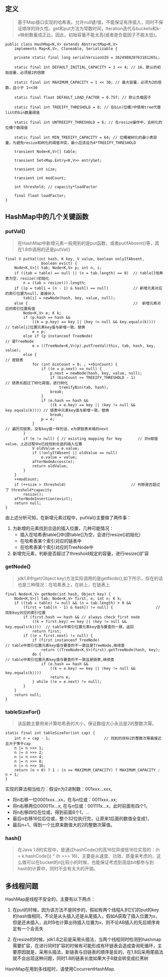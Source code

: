 
## 定义

> 基于Map接口实现的哈希表。允许null键/值，不能保证有序插入，同时不保证顺序的持久性。get和put方法为常数时间，Iteration迭代与buckets和k-v映射数量成正比。因此，初始容量不能太高(或者是负载因子不能太低)。

```
public class HashMap<K,V> extends AbstractMap<K,V>
    implements Map<K,V>, Cloneable, Serializable {

    private static final long serialVersionUID = 362498820763181265L;

    static final int DEFAULT_INITIAL_CAPACITY = 1 << 4; // 16，默认的初始容量，必须是2的倍数

    static final int MAXIMUM_CAPACITY = 1 << 30; // 最大容量，必须为2的倍数，且小于 1<<30

    static final float DEFAULT_LOAD_FACTOR = 0.75f; // 默认负载因子

    static final int TREEIFY_THRESHOLD = 8; // 在bin(位桶)中使用tree代替list的bin数量阈值

    static final int UNTREEIFY_THRESHOLD = 6; // 在resize操作中，去树化的位桶个数阈值

    static final int MIN_TREEIFY_CAPACITY = 64; // 位桶被树化的最小表容量，为避免resize和树化的阈值冲突，最小应该设为4*TREEIFY_THRESHOLD

    transient Node<K,V>[] table;

    transient Set<Map.Entry<K,V>> entrySet;

    transient int size;

    transient int modCount;

    int threshold; // capacity*loadFactor

    final float loadFactor;
}
``` 

## HashMap中的几个关键函数

### putVal()

> 在HashMap中新增元素一般用到的是put函数，或者putIfAbsent()等，其在1.8中调用的还是putVal()

```
final V putVal(int hash, K key, V value, boolean onlyIfAbsent,
                boolean evict) {
    Node<K,V>[] tab; Node<K,V> p; int n, i;
    if ((tab = table) == null || (n = tab.length) == 0)  // table[]哈希表为空，resize()初始化
        n = (tab = resize()).length;
    if ((p = tab[i = (n - 1) & hash]) == null)           // 新增元素对应的索引位置为null，直接补入
        tab[i] = newNode(hash, key, value, null);
    else {                                               //  新增元素对应的索引位置有值
        Node<K,V> e; K k;
        if (p.hash == hash &&
            ((k = p.key) == key || (key != null && key.equals(k))))   // table[i]位置元素key值与新增一致，替换 
            e = p;
        else if (p instanceof TreeNode)                               // 是TreeNode
            e = ((TreeNode<K,V>)p).putTreeVal(this, tab, hash, key, value);
        else {                                                        // 是链表
            for (int binCount = 0; ; ++binCount) {
                if ((e = p.next) == null) {
                    p.next = newNode(hash, key, value, null);
                    if (binCount >= TREEIFY_THRESHOLD - 1)           // 链表长超过了树化阈值，进行树化
                        treeifyBin(tab, hash);
                    break;
                }
                if (e.hash == hash &&
                    ((k = e.key) == key || (key != null && key.equals(k)))) // 链表中元素key值与新增一致，替换
                    break;
                p = e;
            }                                                           // 遍历完链表，没有key值一样的话，e为原链表末端的next
        }
        if (e != null) { // existing mapping for key       // 对e赋值value，上述过程中e已经找到合适的插入位置
            V oldValue = e.value;
            if (!onlyIfAbsent || oldValue == null)
                e.value = value;
            afterNodeAccess(e);
            return oldValue;
        }
    }
    ++modCount;
    if (++size > threshold)                             // 判断是否超过了 threshold*capacity
        resize();
    afterNodeInsertion(evict);
    return null;
}
```

由上述分析可知，在新增元素过程中，putVal()主要做了两件事：
1. 为新增的元素找到合适的插入位置，几种可能情况：
    * 插入在哈希表table[]中(原table[]为空，会进行resize()初始化)
    * 在哈希表某个索引对应的链表中
    * 在哈希表某个索引对应的TreeNode中
2. 新增完元素，判断是否超过了threshold规定的容量，进行resize()扩容

### getNode()

> jdk1.8中get(Object key)方法实际调用的是getNode(),如下所示，存在的话也是三种情况：在哈希表上，在树上，在链表上

```
final Node<K,V> getNode(int hash, Object key) {
    Node<K,V>[] tab; Node<K,V> first, e; int n; K k;
    if ((tab = table) != null && (n = tab.length) > 0 &&
        (first = tab[(n - 1) & hash]) != null) {                   // 找到key对应的索引位置
        if (first.hash == hash && // always check first node
            ((k = first.key) == key || (key != null && key.equals(k))))  // table中索引位置元素key值与要查的一致，返回
            return first;
        if ((e = first.next) != null) {                            
            if (first instanceof TreeNode)                              // table中索引位置元素key值与要查的不一致且是TreeNode,继续查
                return ((TreeNode<K,V>)first).getTreeNode(hash, key);
            do {                                                       // table中索引位置元素key值与要查的不一致且是链表,继续查
                if (e.hash == hash &&
                    ((k = e.key) == key || (key != null && key.equals(k))))
                    return e;
            } while ((e = e.next) != null);
        }
    }
    return null;
}
```

### tableSizeFor()

> 该函数主要用来计算哈希表的大小，保证数组大小永远是2的整数次幂。

```
static final int tableSizeFor(int cap) {
    int n = cap - 1;                        // 找到的目标2的整数次幂最接近且大于等于cap
    n |= n >>> 1;
    n |= n >>> 2;
    n |= n >>> 4;
    n |= n >>> 8;
    n |= n >>> 16;
    return (n < 0) ? 1 : (n >= MAXIMUM_CAPACITY) ? MAXIMUM_CAPACITY : n + 1;
}
```
实现的算法相当给力：假设n为2进制数：001xxx...xxx,

* 将n右移一位0001xxx...xx，在与n位或：0011xxx..xx;
* 将n右移两位000011x...x, 在与n位或：001111x...x，此时前面有四个1，
* 将n右移四位在位或，得到前面8个1，... 
* 最后n右移16位后位或，整个32位执行完，让原来1后面的数值全变成1，
* 最后n+1，得到一个比原来数值大的2的整数次幂值。

### hash()

> 在Java 1.8的实现中，是通过hashCode()的高16位异或低16位实现的：(h = k.hashCode()) ^ (h >>> 16)，主要是从速度、功效、质量来考虑的，这么做可以在bucket的n比较小的时候，也能保证考虑到高低bit都参与到hash的计算中，同时不会有太大的开销。

## 多线程问题

HashMap是线程不安全的，主要有以下两点：

1. 在put的时候，因为该方法不是同步的，假如有两个线程A,B它们的put的key的hash值相同，不论是从头插入还是从尾插入，假如A获取了插入位置为x，但是还未插入，此时B也计算出待插入位置为x，则不论AB插入的先后顺序肯定有一个会丢失

2. 在resize的时候，jdk1.8之前是采用头插法，当两个线程同时检测到hashmap需要扩容，在进行同时扩容的时候有可能形成有环链表会造成查询死循环，主要原因就是，采用头插法，新链表与旧链表的顺序是反的，在1.8后采用尾插法就不会出现这种问题，同时1.8的链表长度如果大于8就会转变成红黑树

HashMap在用到多线程时，请使用CocurrentHashMap.

